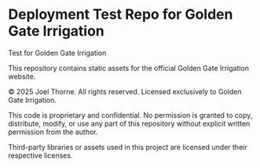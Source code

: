 # Deployment Test Repo for Golden Gate Irrigation
Test for Golden Gate Irrigation

This repository contains static assets for the official Golden Gate Irrigation website.

© 2025 Joel Thorne. All rights reserved. Licensed exclusively to Golden Gate Irrigation.

This code is proprietary and confidential. No permission is granted to copy, distribute, modify, or use any part of this repository without explicit written permission from the author.

Third-party libraries or assets used in this project are licensed under their respective licenses.
